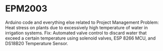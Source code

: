 # EPM2003
Arduino code and everything else related to Project Management
Problem: Heat stress on plants due to excessively high temperature of water in irrigation systems.
Fix: Automated valve control to discard water that exceed a certain temperature using solenoid valves, ESP 8266 MCU, and DS18B20 Temperature Sensor.
